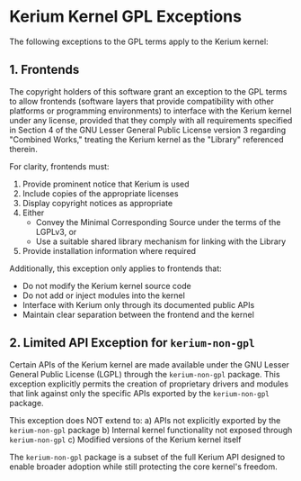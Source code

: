 # Kerium Kernel GPL Exceptions

The following exceptions to the GPL terms apply to the Kerium kernel:

## 1. Frontends

The copyright holders of this software grant an exception to the GPL terms to allow
frontends (software layers that provide compatibility with other platforms or programming
environments) to interface with the Kerium kernel under any license, provided that
they comply with all requirements specified in Section 4 of the GNU Lesser General
Public License version 3 regarding "Combined Works," treating the Kerium kernel as
the "Library" referenced therein.

For clarity, frontends must:

1. Provide prominent notice that Kerium is used
2. Include copies of the appropriate licenses
3. Display copyright notices as appropriate
4. Either
    - Convey the Minimal Corresponding Source under the terms of the LGPLv3, or
    - Use a suitable shared library mechanism for linking with the Library
5. Provide installation information where required

Additionally, this exception only applies to frontends that:

- Do not modify the Kerium kernel source code
- Do not add or inject modules into the kernel
- Interface with Kerium only through its documented public APIs
- Maintain clear separation between the frontend and the kernel

## 2. Limited API Exception for `kerium-non-gpl`

Certain APIs of the Kerium kernel are made available under the GNU Lesser General
Public License (LGPL) through the `kerium-non-gpl` package. This exception explicitly
permits the creation of proprietary drivers and modules that link against only the
specific APIs exported by the `kerium-non-gpl` package.

This exception does NOT extend to:
a) APIs not explicitly exported by the `kerium-non-gpl` package
b) Internal kernel functionality not exposed through `kerium-non-gpl`
c) Modified versions of the Kerium kernel itself

The `kerium-non-gpl` package is a subset of the full Kerium API designed to enable
broader adoption while still protecting the core kernel's freedom.
